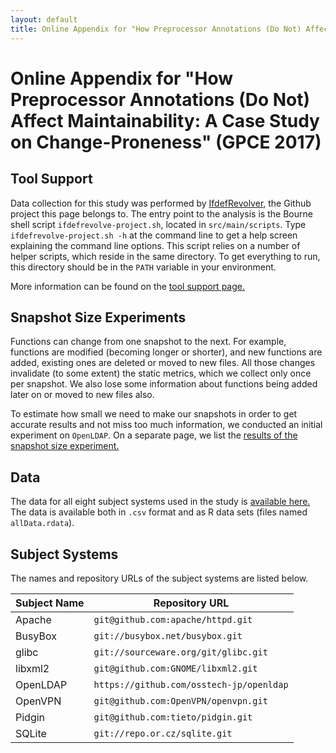 ```yaml
---
layout: default
title: Online Appendix for "How Preprocessor Annotations (Do Not) Affect Maintainability" (GPCE 2017)
---
```

# Online Appendix for "How Preprocessor Annotations (Do Not) Affect Maintainability: A Case Study on Change-Proneness" (GPCE 2017)
  
## Tool Support

Data collection for this study was performed by
[IfdefRevolver](https://github.com/wfenske/IfdefRevolver/),
the Github project this page belongs to.
The entry point to the analysis is the Bourne shell script
`ifdefrevolve-project.sh`, located in `src/main/scripts`.
Type `ifdefrevolve-project.sh -h` at the command line to
get a help screen explaining the command line options.
This script relies on a number of helper scripts, which reside in
the same directory.
To get everything to run, this directory should be in the `PATH`
variable in your environment.

More information can be found on the [tool support page.](toolsupport.html)

## Snapshot Size Experiments

Functions can change from one snapshot to the next.  For example,
functions are modified (becoming longer or shorter), and new functions
are added, existing ones are deleted or moved to new files.  All those
changes invalidate (to some extent) the static metrics, which we
collect only once per snapshot.  We also lose some information about
functions being added later on or moved to new files also.

To estimate how small we need to make our snapshots in order to get
accurate results and not miss too much information, we conducted an
initial experiment on `OpenLDAP`.  On a separate page, we list the
[results of the snapshot size experiment.](estimate-of-changes-to-functions-depending-on-snapshot-size/)


## Data
  
The data for all eight subject systems used in the study is
[available here.](data/ifdefs-vs-changes-data.tar.gz) The data is
available both in `.csv` format and as R data sets (files named
`allData.rdata`).

## Subject Systems

The names and repository URLs of the subject systems are listed below.

Subject Name | Repository URL
------------ | --------------
Apache | `git@github.com:apache/httpd.git`
BusyBox | `git://busybox.net/busybox.git`
glibc | `git://sourceware.org/git/glibc.git`
libxml2 | `git@github.com:GNOME/libxml2.git`
OpenLDAP | `https://github.com/osstech-jp/openldap`
OpenVPN | `git@github.com:OpenVPN/openvpn.git`
Pidgin | `git@github.com:tieto/pidgin.git`
SQLite | `git://repo.or.cz/sqlite.git`

